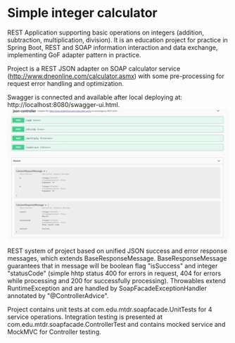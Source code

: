 # Simple integer calculator

REST Application supporting basic operations on integers (addition, subtraction, multiplication, division). It is an education project for practice in Spring Boot, REST and SOAP information interaction and data exchange, implementing GoF adapter pattern in practice.

Project is a REST JSON adapter on SOAP calculator service (http://www.dneonline.com/calculator.asmx) with some pre-processing for request error handling and optimization. 

Swagger is connected and available after local deploying at: http://localhost:8080/swagger-ui.html. 
![Image of Swagger](https://github.com/mtdr/soap-facade/blob/master/swagger_pic.png)

REST system of project based on unified JSON success and error response messages, which extends BaseResponseMessage. BaseResponseMessage guarantees that in message will be boolean flag "isSuccess" and integer "statusCode" (simple hhtp status 400 for errors in request, 404 for errors while processing and 200 for successfully processing). Throwables extend RuntimeException and are handled by SoapFacadeExceptionHandler annotated by "@ControllerAdvice". 

Project contains unit tests at com.edu.mtdr.soapfacade.UnitTests for 4 service operations. Integration testing is presented at com.edu.mtdr.soapfacade.ControllerTest and contains mocked service and MockMVC for Controller testing.
